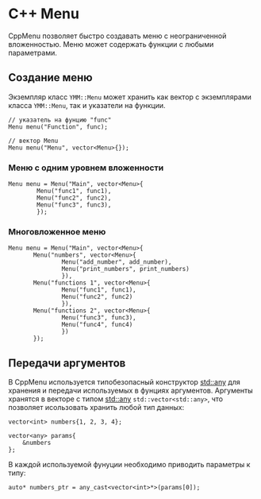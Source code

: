 # C++ Menu

 CppMenu позволяет быстро создавать меню с неограниченной вложенностью. Меню может содержать функции с любыми параметрами.
 
## Создание меню

 Экземпляр класс ```YMM::Menu``` может хранить как вектор с экземплярами класса ```YMM::Menu```, так и указатели на функции.

```
// указатель на фунцию "func"
Menu menu("Function", func);
```

```
// вектор Menu
Menu menu("Menu", vector<Menu>{});
```

### Меню с одним уровнем вложенности

```
Menu menu = Menu("Main", vector<Menu>{
        Menu("func1", func1),
        Menu("func2", func2),
        Menu("func3", func3),
        });
```

### Многовложенное меню

 ```
Menu menu = Menu("Main", vector<Menu>{
        Menu("numbers", vector<Menu>{
                Menu("add_number", add_number),
                Menu("print_numbers", print_numbers)
                }),
        Menu("functions 1", vector<Menu>{
                Menu("func1", func1),
                Menu("func2", func2)
                }),
        Menu("functions 2", vector<Menu>{
                Menu("func3", func3),
                Menu("func4", func4)
                })
        });

```
 
## Передачи аргументов
 В CppMenu используется типобезопасный конструктор [std::any](https://en.cppreference.com/w/cpp/utility/any) для хранения и передачи используемых в фунциях аргументов. Аргументы хранятся в векторе с типом [std::any](https://en.cppreference.com/w/cpp/utility/any) ```std::vector<std::any>```, что позволяет исользовать хранить любой тип данных:

```
vector<int> numbers{1, 2, 3, 4};

vector<any> params{
    &numbers
};
```

 В каждой используемой фунуции необходимо приводить параметры к типу:
```
auto* numbers_ptr = any_cast<vector<int>*>(params[0]);
```
